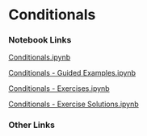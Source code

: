 # Conditionals

### Notebook Links

[Conditionals.ipynb](https://colab.research.google.com/drive/1Srf73cFA_X7btQzw3crnlOr79e8snFRk?usp=drive_link)

[Conditionals - Guided Examples.ipynb](https://colab.research.google.com/drive/1Oeu7H9e60fMOzg8HoNDIO5Ix28GFxRh2?usp=drive_link)

[Conditionals - Exercises.ipynb](https://colab.research.google.com/drive/108UB84ddU7aD09aFwfr22ZnQMaXiKYe9?usp=drive_link)

[Conditionals - Exercise Solutions.ipynb](https://colab.research.google.com/drive/1J0bGsTS4ECmOiJYTk3-ZR645ze6sj2By?usp=drive_link)

### Other Links
